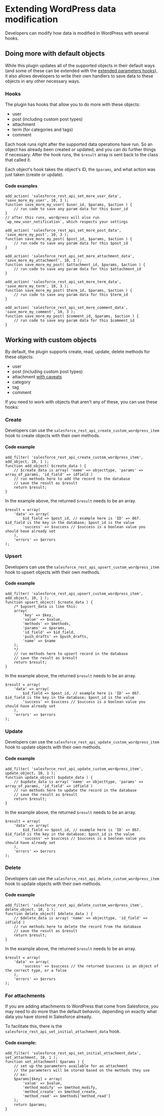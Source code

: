 # Extending WordPress data modification

Developers can modify how data is modified in WordPress with several hooks.

## Doing more with default objects

While this plugin updates all of the supported objects in their default ways (and some of these can be extended with the [extended parameters hooks](./extending-parameters.md)), it also allows developers to write their own handlers to save data to these objects in any other necessary ways.

### Hooks

The plugin has hooks that allow you to do more with these objects:

- user
- post (including custom post types)
- attachment
- term (for categories and tags)
- comment

Each hook runs right after the supported data operations have run. So an object has already been created or updated, and you can do further things if necessary. After the hook runs, the `$result` array is sent back to the class that called it.

Each object's hook takes the object's ID, the `$params`, and what action was just taken (create or update).

#### Code examples

```
add_action( 'salesforce_rest_api_set_more_user_data', 'save_more_my_user', 10, 3 );
function save_more_my_user( $user_id, $params, $action ) {
    // run code to save any param data for this $user_id
}
// after this runs, wordpress will also run `wp_new_user_notification`, which respects your settings
```

```
add_action( 'salesforce_rest_api_set_more_post_data', 'save_more_my_post', 10, 3 );
function save_more_my_post( $post_id, $params, $action ) {
    // run code to save any param data for this $post_id
}
```

```
add_action( 'salesforce_rest_api_set_more_attachment_data', 'save_more_my_attachment', 10, 3 );
function save_more_my_post( $attachment_id, $params, $action ) {
    // run code to save any param data for this $attachment_id
}
```

```
add_action( 'salesforce_rest_api_set_more_term_data', 'save_more_my_term', 10, 3 );
function save_more_my_post( $term_id, $params, $action ) {
    // run code to save any param data for this $term_id
}
```

```
add_action( 'salesforce_rest_api_set_more_comment_data', 'save_more_my_comment', 10, 3 );
function save_more_my_post( $comment_id, $params, $action ) {
    // run code to save any param data for this $comment_id
}
```

## Working with custom objects

By default, the plugin supports create, read, update, delete methods for these objects:

- user
- post (including custom post types)
- attachment [with caveats](#for-attachments)
- category
- tag
- comment

If you need to work with objects that aren't any of these, you can use these hooks:

### Create

Developers can use the `salesforce_rest_api_create_custom_wordpress_item` hook to create objects with their own methods.

#### Code example

```
add_filter( 'salesforce_rest_api_create_custom_wordpress_item', add_object, 10, 1 );
function add_object( $create_data ) {
    // $create_data is array( 'name' => objecttype, 'params' => array_of_params, 'id_field' => idfield )
    // run methods here to add the record to the database
    // save the result as $result
    return $result;
}
```

In the example above, the returned `$result` needs to be an array.

```
$result = array(
    'data' => array(
        $id_field => $post_id, // example here is 'ID' => 867. $id_field is the key in the database; $post_id is the value
        'success' => $success // $success is a boolean value you should have already set
    ),
    'errors' => $errors
);
```

### Upsert

Developers can use the `salesforce_rest_api_upsert_custom_wordpress_item` hook to upsert objects with their own methods.

#### Code example

```
add_filter( 'salesforce_rest_api_upsert_custom_wordpress_item', add_object, 10, 1 );
function upsert_object( $create_data ) {
    /* $upsert_data is like this:
    array(
        'key' => $key,
        'value' => $value,
        'methods' => $methods,
        'params' => $params,
        'id_field' => $id_field,
        'push_drafts' => $push_drafts,
        'name' => $name 
    );
    */
    // run methods here to upsert record in the database
    // save the result as $result
    return $result;
}
```

In the example above, the returned `$result` needs to be an array.

```
$result = array(
    'data' => array(
        $id_field => $post_id, // example here is 'ID' => 867. $id_field is the key in the database; $post_id is the value
        'success' => $success // $success is a boolean value you should have already set
    ),
    'errors' => $errors
);
```

### Update

Developers can use the `salesforce_rest_api_update_custom_wordpress_item` hook to update objects with their own methods.

#### Code example

```
add_filter( 'salesforce_rest_api_update_custom_wordpress_item', update_object, 10, 1 );
function update_object( $update_data ) {
    // $update_data is array( 'name' => objecttype, 'params' => array_of_params, 'id_field' => idfield )
    // run methods here to update the record in the database
    // save the result as $result
    return $result;
}
```

In the example above, the returned `$result` needs to be an array.

```
$result = array(
    'data' => array(
        $id_field => $post_id, // example here is 'ID' => 867. $id_field is the key in the database; $post_id is the value
        'success' => $success // $success is a boolean value you should have already set
    ),
    'errors' => $errors
);
```

### Delete

Developers can use the `salesforce_rest_api_delete_custom_wordpress_item` hook to update objects with their own methods.

#### Code example

```
add_filter( 'salesforce_rest_api_delete_custom_wordpress_item', delete_object, 10, 1 );
function delete_object( $delete_data ) {
    // $delete_data is array( 'name' => objecttype, 'id_field' => idfield )
    // run methods here to delete the record from the database
    // save the result as $result
    return $result;
}
```

In the example above, the returned `$result` needs to be an array.

```
$result = array(
    'data' => array(
        'success' => $success // the returned $success is an object of the correct type, or a false
    ),
    'errors' => $errors
);
```

### For attachments

If you are adding attachments to WordPress that come from Salesforce, you may need to do more than the default behavior, depending on exactly what data you have stored in Salesforce already.

To facilitate this, there is the `salesforce_rest_api_set_initial_attachment_data` hook.

#### Code example:

```
add_filter( 'salesforce_rest_api_set_initial_attachment_data', set_attachment, 10, 1 );
function set_attachment( $params ) {
    // set up the parameters available for an attachment
    // the parameters will be stored based on the methods they use
    // ex:
    $params[$key] = array(
        'value' => $value,
        'method_modify' => $method_modify,
        'method_create' => $method_create,
        'method_read' => $methods['method_read']
    );
    return $params;
}
```
